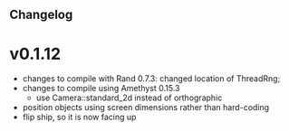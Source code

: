 ## Changelog

# v0.1.12
- changes to compile with Rand 0.7.3:
    changed location of ThreadRng;
- changes to compile using Amethyst 0.15.3
    - use Camera::standard_2d instead of orthographic
 - position objects using screen dimensions
    rather than hard-coding
 - flip ship, so it is now facing up
